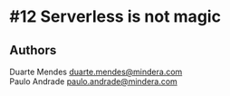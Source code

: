 # \#12 Serverless is not magic

## Authors

Duarte Mendes <duarte.mendes@mindera.com>  
Paulo Andrade <paulo.andrade@mindera.com>
